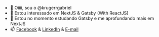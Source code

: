- 👋 Oiiii, sou o @krugerrgabriel
- 👀 Estou interessado em NextJS & Gatsby (With ReactJS)
- 🌱 Estou no momento estudando Gatsby e me aprofundando mais em NextJS
- 📫 [Facebook](https://www.facebook.com/gabriel.s.kruger/) & [LinkedIn](https://www.linkedin.com/in/gabriel-sabara-krüger-a4871518b/) & [E-mail](mailto:gabriel.sa.kruger@gmail.com)

<!---
krugerrgabriel/krugerrgabriel is a ✨ special ✨ repository because its `README.md` (this file) appears on your GitHub profile.
You can click the Preview link to take a look at your changes.
--->
